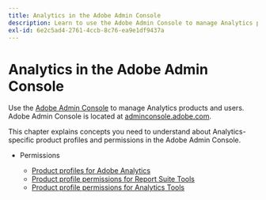 ```yaml
---
title: Analytics in the Adobe Admin Console
description: Learn to use the Adobe Admin Console to manage Analytics products and users.
exl-id: 6e2c5ad4-2761-4ccb-8c76-ea9e1df9437a
---
```

# Analytics in the Adobe Admin Console

Use the [Adobe Admin Console](https://helpx.adobe.com/enterprise/using/admin-console.html) to manage Analytics products and users. Adobe Admin Console is located at [adminconsole.adobe.com](https://adminconsole.adobe.com/).

This chapter explains concepts you need to understand about Analytics-specific product profiles and permissions in the Adobe Admin Console.

* Permissions

  * [Product profiles for Adobe Analytics](/help/admin/admin-console/permissions/product-profile.md)
  * [Product profile permissions for Report Suite Tools](/help/admin/admin-console/permissions/report-suite-tools.md)
  * [Product profile permissions for Analytics Tools](/help/admin/admin-console/permissions/analytics-tools.md)
